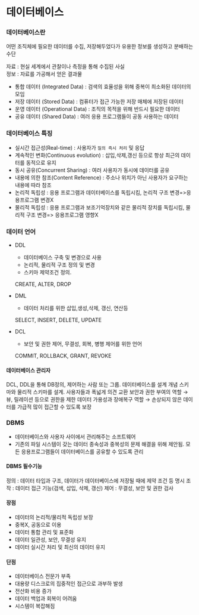 # 데이터베이스
### 데이터베이스란
어떤 조직체에 필요한 데이터를 수집, 저장해두었다가 유용한 정보를 생성하고 분배하는 수단

자료 : 현실 세계에서 관찰이나 측정을 통해 수집된 사실<br>
정보 : 자료를 가공해서 얻은 결과물

+ 통합 데이터 (Integrated Data) : 검색의 효율성을 위해 중복이 최소화된 데이터의 모임
+ 저장 데이터 (Stored Data) : 컴퓨터가 접근 가능한 저장 매체에 저장된 데이터
+ 운영 데이터 (Operational Data) : 조직의 목적을 위해 반드시 필요한 데이터
+ 공유 데이터 (Shared Data) : 여러 응용 프로그램들이 공동 사용하는 데이터

### 데이터베이스 특징
+ 실시간 접근성(Real-time) : 사용자가 `질의 즉시 처리` 및 응답
+ 계속적인 변화(Continuous evolution) : 삽입,삭제,갱신 등으로 항상 최근의 데이터를 동적으로 유지
+ 동시 공유(Concurrent Sharing) : 여러 사용자가 동시에 데이터를 공유
+ 내용에 의한 참조(Content Reference) : 주소나 위치가 아닌 사용자가 요구하는 내용에 따라 참조
+ 논리적 독립성 : 응용 프로그램과 데이터베이스를 독립시킴, 논리적 구조 변경=>응용프로그램 변경X
+ 물리적 독립성 : 응용 프로그램과 보조기억장치와 같은 물리적 장치를 독립시킴, 물리적 구조 변경=> 응용프로그램 영향X


### 데이터 언어
+ DDL
    + 데이터베이스 구축 및 변경으로 사용
    + 논리적, 물리적 구조 정의 및 변경
    + 스키마 제약조건 정의.

    CREATE, ALTER, DROP
+ DML
    + 데이터 처리를 위한 삽입,생성,삭제, 갱신, 연산등

    SELECT, INSERT, DELETE, UPDATE
+ DCL
    + 보안 및 권한 제어, 무결성, 회복, 병행 제어를 위한 언어

    COMMIT, ROLLBACK, GRANT, REVOKE 
#### 데이터베이스 관리자
DCL, DDL을 통해 DB정의, 제어하는 사람 또는 그룹. 데이터베이스를 설계
개념 스키마와 물리적 스키마를 설계. 사용자들과 폭넓게 의견 교환
보안과 권한 부여의 역할 → 뷰, 릴레이션 등으로 권한을 제한
데이터 가용성과 장애복구 역할 → 손상되지 않은 데이터를 가급적 많이 접근할 수 있도록 보장


### DBMS
+ 데이터베이스와 사용자 사이에서 관리해주는 소프트웨어
+ 기존의 파일 시스템이 갖는 데이터 종속성과 중복성의 문제 해결을 위해 제안됨. 모든 응용프로그램들이 데이터베이스를 공유할 수 있도록 관리

#### DBMS 필수기능
정의 : 데이터 타입과 구조, 데이터가 데이터베이스에 저장될 때에 제약 조건 등 명시
조작 : 데이터 접근 기능(검색, 삽입, 삭제, 갱신) 
제어 : 무결성, 보안 및 권한 검사

#### 장점 
+ 데이터의 논리적/물리적 독립성 보장
+ 중복X, 공동으로 이용
+ 데이터 통합 관리 및 표준화
+ 데이터 일관성, 보안, 무결성 유지
+ 데이터 실시간 처리 및 최신의 데이터 유지

#### 단점
+ 데이터베이스 전문가 부족
+ 대용량 디스크로의 집중적인 접근으로 과부하 발생
+ 전산화 비용 증가
+ 데이터 백업과 회복이 어려움
+ 시스템이 복잡해짐
